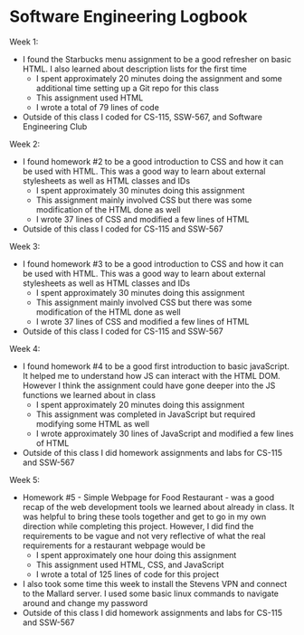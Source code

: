 # Software Engineering Logbook

<!-- Do a weekly log of your experience.  It should include:

reflections on assignments and your own productivity
Homework stats:
time spent on each assignment
language used
lines of code produced
Describe any coding outside of class -->

Week 1:
- I found the Starbucks menu assignment to be a good refresher on basic HTML. I also learned about description lists for the first time
    - I spent approximately 20 minutes doing the assignment and some additional time setting up a Git repo for this class
    - This assignment used HTML
    - I wrote a total of 79 lines of code
- Outside of this class I coded for CS-115, SSW-567, and Software Engineering Club

Week 2:
- I found homework #2 to be a good introduction to CSS and how it can be used with HTML. This was a good way to learn about external stylesheets as well as HTML classes and IDs
    - I spent approximately 30 minutes doing this assignment
    - This assignment mainly involved CSS but there was some modification of the HTML done as well
    - I wrote 37 lines of CSS and modified a few lines of HTML
- Outside of this class I coded for CS-115 and SSW-567

Week 3:
- I found homework #3 to be a good introduction to CSS and how it can be used with HTML. This was a good way to learn about external stylesheets as well as HTML classes and IDs
    - I spent approximately 30 minutes doing this assignment
    - This assignment mainly involved CSS but there was some modification of the HTML done as well
    - I wrote 37 lines of CSS and modified a few lines of HTML
- Outside of this class I coded for CS-115 and SSW-567

Week 4:
- I found homework #4 to be a good first introduction to basic javaScript. It helped me to understand how JS can interact with the HTML DOM. However I think the assignment could have gone deeper into the JS functions we learned about in class
    - I spent approximately 20 minutes doing this assignment
    - This assignment was completed in JavaScript but required modifying some HTML as well
    - I wrote approximately 30 lines of JavaScript and modified a few lines of HTML
- Outside of this class I did homework assignments and labs for CS-115 and SSW-567

Week 5:
- Homework #5 - Simple Webpage for Food Restaurant - was a good recap of the web development tools we learned about already in class. It was helpful to bring these tools together and get to go in my own direction while completing this project. However, I did find the requirements to be vague and not very reflective of what the real requirements for a restaurant webpage would be
    - I spent approximately one hour doing this assignment
    - This assignment used HTML, CSS, and JavaScript
    - I wrote a total of 125 lines of code for this project
- I also took some time this week to install the Stevens VPN and connect to the Mallard server. I used some basic linux commands to navigate around and change my password
- Outside of this class I did homework assignments and labs for CS-115 and SSW-567

